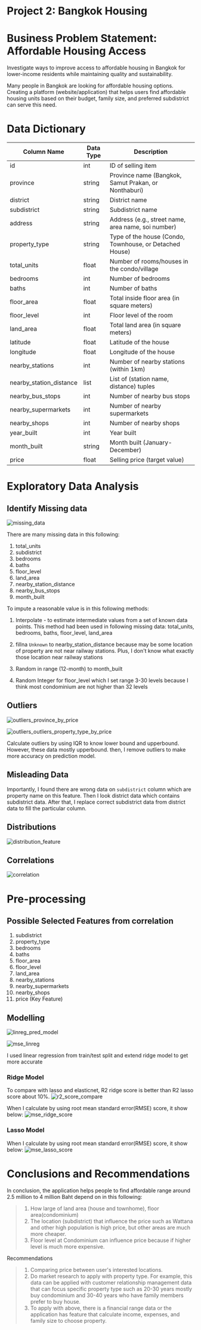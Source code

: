 # Project 2: Bangkok Housing

# Business Problem Statement: Affordable Housing Access
Investigate ways to improve access to affordable housing in Bangkok for lower-income residents while maintaining quality and sustainability.

Many people in Bangkok are looking for affordable housing options. Creating a platform (website/application) that helps users find affordable housing units based on their budget, family size, and preferred subdistrict can serve this need.

# Data Dictionary
| Column Name | Data Type | Description |
|---|---|---|
| id | int | ID of selling item |
| province | string | Province name (Bangkok, Samut Prakan, or Nonthaburi) |
| district | string | District name |
| subdistrict | string | Subdistrict name |
| address | string | Address (e.g., street name, area name, soi number) |
| property_type | string | Type of the house (Condo, Townhouse, or Detached House) |
| total_units | float | Number of rooms/houses in the condo/village |
| bedrooms | int | Number of bedrooms |
| baths | int | Number of baths |
| floor_area | float | Total inside floor area (in square meters) |
| floor_level | int | Floor level of the room |
| land_area | float | Total land area (in square meters) |
| latitude | float | Latitude of the house |
| longitude | float | Longitude of the house |
| nearby_stations | int | Number of nearby stations (within 1km) |
| nearby_station_distance | list | List of (station name, distance) tuples |
| nearby_bus_stops | int | Number of nearby bus stops |
| nearby_supermarkets | int | Number of nearby supermarkets |
| nearby_shops | int | Number of nearby shops |
| year_built | int | Year built |
| month_built | string | Month built (January-December) |
| price | float | Selling price (target value) |

# Exploratory Data Analysis
## Identify Missing data
![missing_data](https://github.com/pacharajson/project2_Bangkok_Housing/blob/main/image/missing_data.png)

There are many missing data in this following:
1. total_units
2. subdistrict
3. bedrooms
4. baths
5. floor_level
6. land_area
7. nearby_station_distance
8. nearby_bus_stops
9. month_built

To impute a reasonable value is in this following methods:
1. Interpolate - to estimate intermediate values from a set of known data points. This method had been used in following missing data:
total_units, bedrooms, baths, floor_level, land_area

2. fillna `Unknown` to nearby_station_distance because may be some location of property are not near railway stations. Plus, I don't know what exactly those location near railway stations

3. Random in range (12-month) to month_built

4. Random Integer for floor_level which I set range 3-30 levels because I think most condominium are not higher than 32 levels

## Outliers
![outliers_province_by_price](https://github.com/pacharajson/project2_Bangkok_Housing/blob/main/image/outliers_province_by_price.png)

![outliers_outliers_property_type_by_price](https://github.com/pacharajson/project2_Bangkok_Housing/blob/main/image/outliers_property_type_by_price.png)

Calculate outliers by using IQR to know lower bound and upperbound. However, these data mostly upperbound. then, I remove outliers to make more accuracy on prediction model.

## Misleading Data
Importantly, I found there are wrong data on `subdistrict` column which are property name on this feature. Then I look district data which contains subdistrict data. After that, I replace correct subdistrict data from district data to fill the particular column.

## Distributions
![distribution_feature](https://github.com/pacharajson/project2_Bangkok_Housing/blob/main/image/distribution_feature.png)

## Correlations
![correlation](https://github.com/pacharajson/project2_Bangkok_Housing/blob/main/image/correlation.png)

# Pre-processing
## Possible Selected Features from correlation
1. subdistrict
2. property_type
3. bedrooms
4. baths
5. floor_area
6. floor_level
7. land_area
8. nearby_stations
9. nearby_supermarkets
10. nearby_shops
11. price (Key Feature)

## Modelling
![linreg_pred_model](https://github.com/pacharajson/project2_Bangkok_Housing/blob/main/image/linreg_pred_model.png)

![mse_linreg](https://github.com/pacharajson/project2_Bangkok_Housing/blob/main/image/mse_linreg.png)

I used linear regression from train/test split and extend ridge model to get more accurate

### Ridge Model
To compare with lasso and elasticnet, R2 ridge score is better than R2 lasso score about 10%. 
![r2_score_compare](https://github.com/pacharajson/project2_Bangkok_Housing/blob/main/image/r2_score_compare_model.png)

When I calculate by using root mean standard error(RMSE) score, it show below:
![mse_ridge_score](https://github.com/pacharajson/project2_Bangkok_Housing/blob/main/image/mse_ridge_score.png)

### Lasso Model
When I calculate by using root mean standard error(RMSE) score, it show below:
![mse_lasso_score](https://github.com/pacharajson/project2_Bangkok_Housing/blob/main/image/lasso_rmse_12577216.png)

# Conclusions and Recommendations
In conclusion, the application helps people to find affordable range around 2.5 million to 4 million Baht depend on in this following:
> 1. How large of land area (house and townhome), floor area(condominium)
> 2. The location (subdistrict) that influence the price such as Wattana and other high population is high price, but other areas are much more cheaper.
> 3. Floor level at Condominium can influence price because if higher level is much more expensive.

Recommendations
> 1. Comparing price between user's interested locations.
> 2. Do market research to apply with property type. For example, this data can be applied with customer relationship management data that can focus specific property type such as 20-30 years mostly buy condominium and 30-40 years who have family members prefer to buy house.
> 3. To apply with above, there is a financial range data or the application has feature that calculate income, expenses, and family size to choose property.
